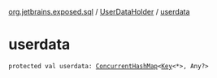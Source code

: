 [org.jetbrains.exposed.sql](../index.md) / [UserDataHolder](index.md) / [userdata](.)

# userdata

`protected val userdata: `[`ConcurrentHashMap`](http://docs.oracle.com/javase/6/docs/api/java/util/concurrent/ConcurrentHashMap.html)`<`[`Key`](../-key/index.md)`<*>, Any?>`